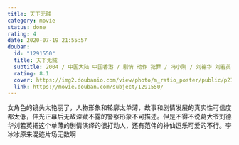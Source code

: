 ```yaml
---
title: 天下无贼
category: movie
status: done
rating: 4
date: 2020-07-19 21:55:57
douban:
  id: "1291550"
  title: 天下无贼
  subtitle: 2004 / 中国大陆 中国香港 / 剧情 动作 犯罪 / 冯小刚 / 刘德华 刘若英
  rating: 8.1
  cover: https://img2.doubanio.com/view/photo/m_ratio_poster/public/p2191934463.jpg
  link: https://movie.douban.com/subject/1291550/
---
```


女角色的镜头太艳丽了，人物形象和轮廓太单薄，故事和剧情发展的真实性可信度都太低，伟光正幕后无敌深藏不露的警察形象不可描述。但是不得不说葛大爷刘德华刘若英把这个单薄的剧情演绎的很打动人，还有范伟的神仙逗乐可爱的不行。李冰冰原来混迹片场无数啊